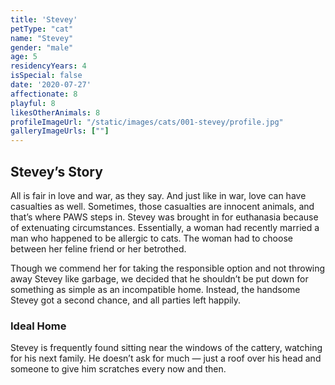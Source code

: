 ```yaml
---
title: 'Stevey'
petType: "cat"
name: "Stevey"
gender: "male"
age: 5
residencyYears: 4
isSpecial: false
date: '2020-07-27'
affectionate: 8
playful: 8
likesOtherAnimals: 8
profileImageUrl: "/static/images/cats/001-stevey/profile.jpg"
galleryImageUrls: [""]
---
```


## Stevey’s Story

All is fair in love and war, as they say. And just like in war, love can have casualties as well. Sometimes, those casualties are innocent animals, and that’s where PAWS steps in. Stevey was brought in for euthanasia because of extenuating circumstances. Essentially, a woman had recently married a man who happened to be allergic to cats. The woman had to choose between her feline friend or her betrothed.

Though we commend her for taking the responsible option and not throwing away Stevey like garbage, we decided that he shouldn’t be put down for something as simple as an incompatible home. Instead, the handsome Stevey got a second chance, and all parties left happily.

### Ideal Home

Stevey is frequently found sitting near the windows of the cattery, watching for his next family. He doesn’t ask for much — just a roof over his head and someone to give him scratches every now and then.
